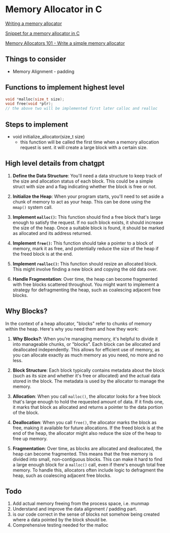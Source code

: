 # Memory Allocator in C

[Writing a memory allocator](https://dmitrysoshnikov.com/compilers/writing-a-memory-allocator/#video-lecture)

[Snippet for a memory allocator in C](https://gist.github.com/apsun/caa3c5552dce7b13b898b70569b1f239)

[Memory Allocators 101 - Write a simple memory allocator](https://arjunsreedharan.org/post/148675821737/memory-allocators-101-write-a-simple-memory)

## Things to consider
- Memory Alignment - padding

## Functions to implement highest level
```c
void *malloc(size_t size);
void free(void *ptr);
// the above two will be implemented first later calloc and realloc
```

## Steps to implement
- void initialize_allocator(size_t size)
	- this function will be called the first time when a memory allocation request is sent. it will create a large block with a certain size.

## High level details from chatgpt

1. **Define the Data Structure**: You'll need a data structure to keep track of the size and allocation status of each block. This could be a simple struct with size and a flag indicating whether the block is free or not.

2. **Initialize the Heap**: When your program starts, you'll need to set aside a chunk of memory to act as your heap. This can be done using the `mmap()` system call.

3. **Implement `malloc()`:** This function should find a free block that's large enough to satisfy the request. If no such block exists, it should increase the size of the heap. Once a suitable block is found, it should be marked as allocated and its address returned.

4. **Implement `free()`:** This function should take a pointer to a block of memory, mark it as free, and potentially reduce the size of the heap if the freed block is at the end.

5. **Implement `realloc()`:** This function should resize an allocated block. This might involve finding a new block and copying the old data over.

6. **Handle Fragmentation**: Over time, the heap can become fragmented with free blocks scattered throughout. You might want to implement a strategy for defragmenting the heap, such as coalescing adjacent free blocks.

## Why Blocks?

In the context of a heap allocator, "blocks" refer to chunks of memory within the heap. Here's why you need them and how they work:

1. **Why Blocks?**: When you're managing memory, it's helpful to divide it into manageable chunks, or "blocks". Each block can be allocated and deallocated independently. This allows for efficient use of memory, as you can allocate exactly as much memory as you need, no more and no less.

2. **Block Structure**: Each block typically contains metadata about the block (such as its size and whether it's free or allocated) and the actual data stored in the block. The metadata is used by the allocator to manage the memory.

3. **Allocation**: When you call `malloc()`, the allocator looks for a free block that's large enough to hold the requested amount of data. If it finds one, it marks that block as allocated and returns a pointer to the data portion of the block.

4. **Deallocation**: When you call `free()`, the allocator marks the block as free, making it available for future allocations. If the freed block is at the end of the heap, the allocator might also reduce the size of the heap to free up memory.

5. **Fragmentation**: Over time, as blocks are allocated and deallocated, the heap can become fragmented. This means that the free memory is divided into small, non-contiguous blocks. This can make it hard to find a large enough block for a `malloc()` call, even if there's enough total free memory. To handle this, allocators often include logic to defragment the heap, such as coalescing adjacent free blocks.

## Todo

1. Add actual memory freeing from the process space, i.e. munmap
2. Understand and improve the data alignment / padding part.
3. is our code correct in the sense of blocks not somehow being created where a data pointed by the block should be. 
4. Comprehensive testing needed for the malloc
